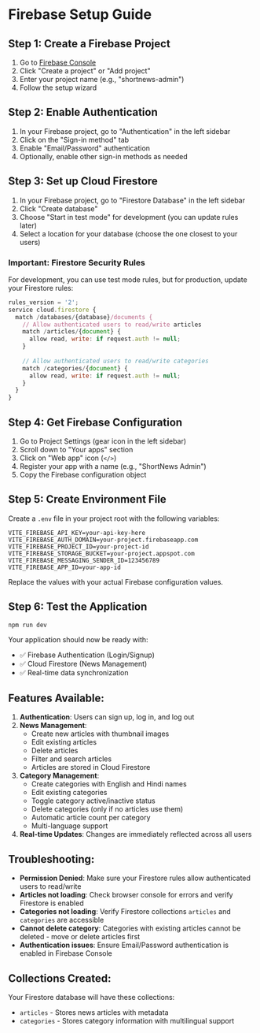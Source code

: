 # Firebase Setup Guide

## Step 1: Create a Firebase Project

1. Go to [Firebase Console](https://console.firebase.google.com/)
2. Click "Create a project" or "Add project"
3. Enter your project name (e.g., "shortnews-admin")
4. Follow the setup wizard

## Step 2: Enable Authentication

1. In your Firebase project, go to "Authentication" in the left sidebar
2. Click on the "Sign-in method" tab
3. Enable "Email/Password" authentication
4. Optionally, enable other sign-in methods as needed

## Step 3: Set up Cloud Firestore

1. In your Firebase project, go to "Firestore Database" in the left sidebar
2. Click "Create database"
3. Choose "Start in test mode" for development (you can update rules later)
4. Select a location for your database (choose the one closest to your users)

### Important: Firestore Security Rules

For development, you can use test mode rules, but for production, update your Firestore rules:

```javascript
rules_version = '2';
service cloud.firestore {
  match /databases/{database}/documents {
    // Allow authenticated users to read/write articles
    match /articles/{document} {
      allow read, write: if request.auth != null;
    }
    
    // Allow authenticated users to read/write categories
    match /categories/{document} {
      allow read, write: if request.auth != null;
    }
  }
}
```

## Step 4: Get Firebase Configuration

1. Go to Project Settings (gear icon in the left sidebar)
2. Scroll down to "Your apps" section
3. Click on "Web app" icon (`</>`)
4. Register your app with a name (e.g., "ShortNews Admin")
5. Copy the Firebase configuration object

## Step 5: Create Environment File

Create a `.env` file in your project root with the following variables:

```
VITE_FIREBASE_API_KEY=your-api-key-here
VITE_FIREBASE_AUTH_DOMAIN=your-project.firebaseapp.com
VITE_FIREBASE_PROJECT_ID=your-project-id
VITE_FIREBASE_STORAGE_BUCKET=your-project.appspot.com
VITE_FIREBASE_MESSAGING_SENDER_ID=123456789
VITE_FIREBASE_APP_ID=your-app-id
```

Replace the values with your actual Firebase configuration values.

## Step 6: Test the Application

```bash
npm run dev
```

Your application should now be ready with:
- ✅ Firebase Authentication (Login/Signup)
- ✅ Cloud Firestore (News Management)
- ✅ Real-time data synchronization

## Features Available:

1. **Authentication**: Users can sign up, log in, and log out
2. **News Management**: 
   - Create new articles with thumbnail images
   - Edit existing articles
   - Delete articles
   - Filter and search articles
   - Articles are stored in Cloud Firestore
3. **Category Management**:
   - Create categories with English and Hindi names
   - Edit existing categories
   - Toggle category active/inactive status
   - Delete categories (only if no articles use them)
   - Automatic article count per category
   - Multi-language support
4. **Real-time Updates**: Changes are immediately reflected across all users

## Troubleshooting:

- **Permission Denied**: Make sure your Firestore rules allow authenticated users to read/write
- **Articles not loading**: Check browser console for errors and verify Firestore is enabled
- **Categories not loading**: Verify Firestore collections `articles` and `categories` are accessible
- **Cannot delete category**: Categories with existing articles cannot be deleted - move or delete articles first
- **Authentication issues**: Ensure Email/Password authentication is enabled in Firebase Console

## Collections Created:

Your Firestore database will have these collections:
- `articles` - Stores news articles with metadata
- `categories` - Stores category information with multilingual support 